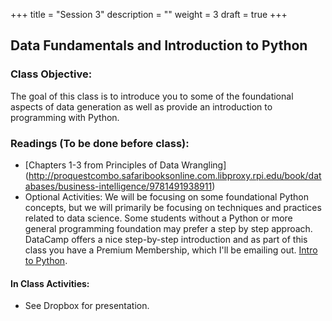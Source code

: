 +++
title = "Session 3"
description = ""
weight = 3
draft = true
+++

## Data Fundamentals and Introduction to Python

### Class Objective:

The goal of this class is to introduce you to some of the foundational aspects of data generation as well as provide an introduction to programming with Python.

### Readings (To be done before class):
- [Chapters 1-3 from Principles of Data Wrangling] (http://proquestcombo.safaribooksonline.com.libproxy.rpi.edu/book/databases/business-intelligence/9781491938911)
- Optional Activities: We will be focusing on some foundational Python concepts, but we will primarily be focusing on techniques and practices related to data science. Some students without a Python or more general programming foundation may prefer a step by step approach. DataCamp offers a nice step-by-step introduction and as part of this class you have a Premium Membership, which I'll be emailing out.  [Intro to Python](https://www.datacamp.com/courses/intro-to-python-for-data-science).


#### In Class Activities:
- See Dropbox for presentation.
